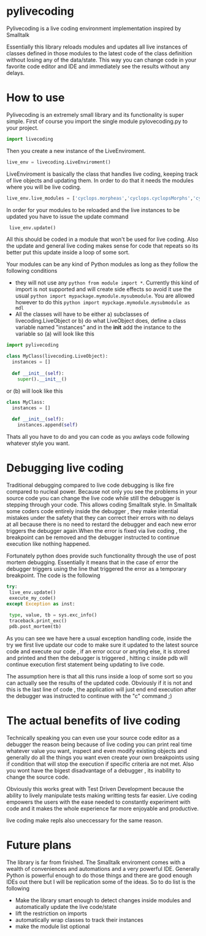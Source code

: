 
# pylivecoding
Pylivecoding is a live coding environment implementation inspired by Smalltalk

Essentially this library reloads modules and updates all live instances of classes defined in those modules to the latest code of the class definition without losing any of the data/state. This way you can change code in your favorite code editor and IDE and immediately see the results without any delays. 

# How to use

Pylivecoding is an extremely small library and its functionality is super simple. 
First of course you import the single module pylovecoding.py to your project. 
```python
import livecoding
```
Then you create a new instance of the LiveEnviroment. 
```python
live_env = livecoding.LiveEnviroment()
```
LiveEnviroment is basically the class that handles live coding, keeping track of live objects and updating them. In order to do that it needs the modules where you will be live coding. 
```python
live_env.live_modules = ['cyclops.morpheas','cyclops.cyclopsMorphs','cyclops.booleanOperations']
```
In order for your modules to be reloaded and the live instances to be updated you have to issue the update command
```python
 live_env.update()
 ```
 All this should be coded in a module that won't be used for live coding. Also the update and general live coding makes sense for code that repeats so its better put this update inside a loop of some sort. 
 
 Your modules can be any kind of Python modules as long as they follow the following conditions
 - they will not use any ```python from module import *```. Currently this kind of import is not supported and will create side effects so avoid it use the usual ```python import mypackage.mymodule.mysubmodule```. You are allowed however to do this ```python import mypckage.mymodule.mysubmodule as mdl```
 - All the classes will have to be either a) subclasses of livecoding.LiveObject or b) do what LiveObject does, define a class variable named "instances" and in the __init__ add the instance to the variable 
 so (a) will look like this
 ```python
 import pylivecoding
 
 class MyClass(livecoding.LiveObject):
   instances = []
   
   def __init__(self):
     super().__init__()
 ```
 or (b) will look like this
 ```python
 class MyClass:
   instances = []
   
   def __init__(self):
     instances.append(self)
 ```
 Thats all you have to do and you can code as you awlays code following whatever style you want. 
 # Debugging live coding 
 Traditional debugging compared to live code debugging is like fire compared to nucleal power. Because not only you see the problems in your source code you can change the live code while still the debugger is stepping through your code. This allows coding Smalltalk style. In Smalltalk some coders code entirely inside the debugger , they make intential mistakes under the safety that they can correct their errors with no delays at all because there is no need to restard the debugger and each new error triggers the debugger again.When the error is fixed via live coding , the breakpoint can be removed and the debugger instructed to continue execution like nothing happened. 
 
 Fortunately python does provide such functionality through the use of post mortem debugging. Essentially it means that in the case of error the debugger triggers using the line that triggered the error as a temporary breakpoint. The code is the following
 
 ```python
 try:
  live_env.update()
  execute_my_code()
except Exception as inst:
  
  type, value, tb = sys.exc_info()
  traceback.print_exc()
  pdb.post_mortem(tb)
 ```
 
 As you can see we have here a usual exception handling code, inside the try we first live update our code to make sure it updated to the latest source code and execute our code , if an error occur or anyting else, it is stored and printed and then the debugger is triggered , hitting c inside pdb will continue execution first statement being updating to live code. 
 
The assumption here is that all this runs inside a loop of some sort so you can actually see the results of the updated code. Obviously if it is not and this is the last line of code , the application will just end  end execution after the debugger was instructed to continue with the "c" command ;) 

# The actual benefits of live coding
Technically speaking you can even use your source code editor as a debugger the reason being because of live coding you can print real time whatever value you want, inspect and even modify existing objects and generally do all the things you want even create your own breakpoints using if condition that will stop the execution if specific criteria are not met. Also you wont have the bigest disadvantage of a debugger , its inability to change the source code. 

Obviously this works great with Test Driven Development because the ability to lively manipulate tests making writting tests far easier. Live coding empowers the users with the ease needed to constantly experiment with code and it makes the whole experience far more enjoyable and productive.

live coding make repls also uneccessary for the same reason. 

 # Future plans
 The library is far from finished. The Smalltalk enviroment comes with a wealth of conveniences and automations and a very powerful IDE. Generally Python is powerful enough to do those things and there are good enough IDEs out there but I will be replication some of the ideas. So to do list is the following
 
 - Make the library smart enough to detect changes inside modules and automatically update the live code/state
 - lift the restriction on imports
 - automatically wrap classes to track their instances
 - make the module list optional 
 


